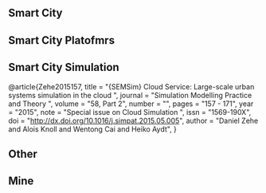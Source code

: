 ## Smart City

## Smart City Platofmrs

## Smart City Simulation

@article{Zehe2015157,
	title = "\{SEMSim\} Cloud Service: Large-scale urban systems simulation in the cloud ",
	journal = "Simulation Modelling Practice and Theory ",
	volume = "58, Part 2",
	number = "",
	pages = "157 - 171",
	year = "2015",
	note = "Special issue on Cloud Simulation ",
	issn = "1569-190X",
	doi = "http://dx.doi.org/10.1016/j.simpat.2015.05.005",
	author = "Daniel Zehe and Alois Knoll and Wentong Cai and Heiko Aydt",
}

## Other

## Mine
